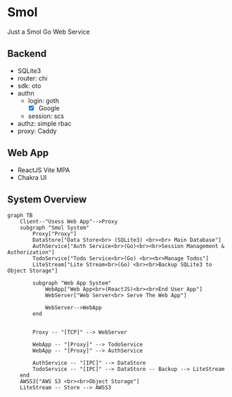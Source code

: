 # Smol

Just a Smol Go Web Service

## Backend
- SQLite3
- router: chi
- sdk: oto
- authn
    - login: goth
        - [x] Google
    - session: scs
- authz: simple rbac
- proxy: Caddy

## Web App
- ReactJS Vite MPA
- Chakra UI

## System Overview
```mermaid
graph TB
    Client--"Usess Web App"-->Proxy
    subgraph "Smol System"
        Proxy["Proxy"]
        DataStore["Data Store<br> (SQLite3) <br><br> Main Database"]
        AuthService["Auth Service<br>(Go)<br><br>Session Management & Authorization"]
        TodoService["Todo Service<br>(Go) <br><br>Manage Todos"]
        LiteStream["Lite Stream<br>(Go) <br><br>Backup SQLite3 to Object Storage"]
        
        subgraph "Web App System"
            WebApp["Web App<br>(ReactJS)<br><br>End User App"]
            WebServer["Web Server<br> Serve The Web App"]
            
            WebServer-->WebApp
        end
        
        
        Proxy -- "[TCP]" --> WebServer
        
        WebApp -- "[Proxy]" --> TodoService 
        WebApp -- "[Proxy]" --> AuthService 
        
        AuthService -- "[IPC]" --> DataStore
        TodoService -- "[IPC]" --> DataStore -- Backup --> LiteStream
    end
    AWSS3["AWS S3 <br><br>Object Storage"]
    LiteStream -- Store --> AWSS3
```
